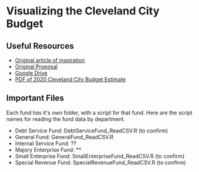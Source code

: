 # Visualizing the Cleveland City Budget

## Useful Resources
- [Original article of inspiration](https://www.bloomberg.com/news/articles/2020-06-25/how-to-understand-your-city-budget)
- [Original Proposal](https://docs.google.com/document/d/1pZS9s5f_5Gm8c8DeV_wJOdo017hr9skJ24GpG-097HM/edit)
- [Google Drive](https://drive.google.com/drive/u/1/folders/1Je1fQqzJZQTcMP3Nb80vsp54qy7y5wRN)
- [PDF of 2020 Cleveland City Budget Estimate](https://drive.google.com/drive/u/1/folders/13oX0lZsmbs0vmCCR5__S6CUov1YXxL1l)

## Important Files
Each fund has it's own folder, with a script for that fund. Here are the script names for reading the fund data by department. 
- Debt Service Fund: DebtServiceFund_ReadCSV.R (to confirm)
- General Fund: GeneralFund_ReadCSV.R
- Internal Service Fund: ??
- Majory Enterprise Fund: **
- Small Enterprise Fund: SmallEnterpriseFund_ReadCSV.R (to confirm)
- Special Revenue Fund: SpecialRevenueFund_ReadCSV.R (to confirm)

